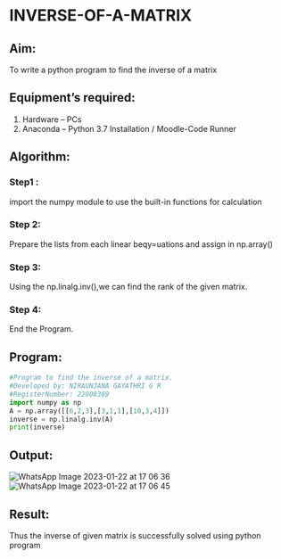 # INVERSE-OF-A-MATRIX
## Aim:
To write a python program to find the inverse of a matrix
## Equipment’s required:
1. 	Hardware – PCs
2. 	Anaconda – Python 3.7 Installation / Moodle-Code Runner
## Algorithm:
### Step1 :
import the numpy module to use the built-in functions for calculation 
### Step 2: 
Prepare the lists from each linear beqy=uations and assign in np.array()
### Step 3: 
Using the np.linalg.inv(),we can find the rank of the given matrix.
### Step 4: 
End the Program.

## Program:

```python
#Program to find the inverse of a matrix.
#Developed by: NIRAUNJANA GAYATHRI G R
#RegisterNumber: 22008369
import numpy as np
A = np.array([[6,2,3],[3,1,1],[10,3,4]])
inverse = np.linalg.inv(A)
print(inverse)
```

## Output:
![WhatsApp Image 2023-01-22 at 17 06 36](https://user-images.githubusercontent.com/119395610/213913788-f8bce9a8-e034-4ddb-8517-c943d1ea2f7b.jpg)
![WhatsApp Image 2023-01-22 at 17 06 45](https://user-images.githubusercontent.com/119395610/213913795-784f7253-35db-4a73-8545-687abd6a0a27.jpg)

## Result:
Thus the inverse of given matrix is successfully solved using python program

